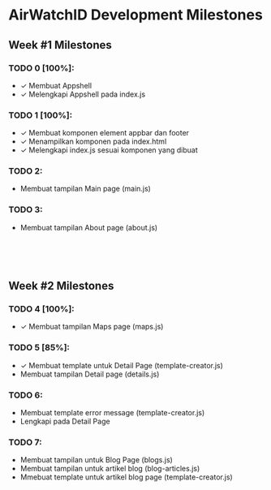 # AirWatchID Development Milestones

## Week #1 Milestones

### TODO 0 [100%]:
- ✓ Membuat Appshell
- ✓ Melengkapi Appshell pada index.js

### TODO 1 [100%]:
- ✓ Membuat komponen element appbar dan footer
- ✓ Menampilkan komponen pada index.html
- ✓ Melengkapi index.js sesuai komponen yang dibuat

### TODO 2:
- Membuat tampilan Main page (main.js)

### TODO 3:
- Membuat tampilan About page (about.js)

<br><br><br>

## Week #2 Milestones

### TODO 4 [100%]:
- ✓ Membuat tampilan Maps page (maps.js)

### TODO 5 [85%]:
- ✓ Membuat template untuk Detail Page (template-creator.js)
- Membuat tampilan Detail page (details.js)

### TODO 6:
- Membuat template error message (template-creator.js)
- Lengkapi pada Detail Page

### TODO 7:
- Membuat tampilan untuk Blog Page (blogs.js)
- Membuat tampilan untuk artikel blog (blog-articles.js)
- Mmebuat template untuk artikel blog page (template-creator.js)